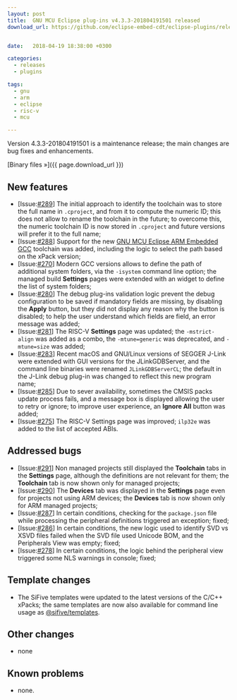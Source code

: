```yaml
---
layout: post
title:  GNU MCU Eclipse plug-ins v4.3.3-201804191501 released
download_url: https://github.com/eclipse-embed-cdt/eclipse-plugins/releases/tag/v4.3.3-201804191501/


date:   2018-04-19 18:38:00 +0300

categories:
  - releases
  - plugins

tags:
  - gnu
  - arm
  - eclipse
  - risc-v
  - mcu

---
```


Version 4.3.3-201804191501 is a maintenance release; the main changes are bug fixes and enhancements.

[Binary files »]({{ page.download_url }})


## New features

- [Issue:[#289](https://github.com/gnu-mcu-eclipse/eclipse-plugins/issues/289)] The initial approach to identify the toolchain was to store the full name in `.cproject`, and from it to compute the numeric ID; this does not allow to rename the toolchain in the future; to overcome this, the numeric toolchain ID is now stored in `.cproject` and future versions will prefer it to the full name;
- [Issue:[#288](https://github.com/gnu-mcu-eclipse/eclipse-plugins/issues/288)] Support for the new [GNU MCU Eclipse ARM Embedded GCC](https://github.com/gnu-mcu-eclipse/arm-none-eabi-gcc) toolchain was added, including the logic to select the path based on the xPack version;
- [Issue:[#270](https://github.com/gnu-mcu-eclipse/eclipse-plugins/issues/270)] Modern GCC versions allows to define the path of additional system folders, via the `-isystem` command line option; the managed build **Settings** pages were extended with an widget to define the list of system folders;
- [Issue:[#280](https://github.com/gnu-mcu-eclipse/eclipse-plugins/issues/280)] The debug plug-ins validation logic prevent the debug configuration to be saved if mandatory fields are missing, by disabling the **Apply** button, but they did not display any reason why the button is disabled; to help the user understand which fields are field, an error message was added;
- [Issue:[#281](https://github.com/gnu-mcu-eclipse/eclipse-plugins/issues/281)] The RISC-V **Settings** page was updated; the `-mstrict-align` was added as a combo, the `-mtune=generic` was deprecated, and `-mtune=size` was added;
- [Issue:[#283](https://github.com/gnu-mcu-eclipse/eclipse-plugins/issues/283)] Recent macOS and GNU/Linux versions of SEGGER J-Link were extended with GUI versions for the JLinkGDBServer, and the command line binaries were renamed `JLinkGDBServerCL`; the default in the J-Link debug plug-in was changed to reflect this new program name;
- [Issue:[#285](https://github.com/gnu-mcu-eclipse/eclipse-plugins/issues/285)] Due to sever availability, sometimes the CMSIS packs update process fails, and a message box is displayed allowing the user to retry or ignore; to improve user experience, an **Ignore All** button was added;
- [Issue:[#275](https://github.com/gnu-mcu-eclipse/eclipse-plugins/issues/275)] The RISC-V Settings page was improved; `ilp32e`  was added to the list of accepted ABIs.

## Addressed bugs

- [Issue:[#291](https://github.com/gnu-mcu-eclipse/eclipse-plugins/issues/291)] Non managed projects still displayed the **Toolchain** tabs in the **Settings** page, although the definitions are not relevant for them; the **Toolchain** tab is now shown only for managed projects;
- [Issue:[#290](https://github.com/gnu-mcu-eclipse/eclipse-plugins/issues/290)] The **Devices** tab was displayed in the **Settings** page even for projects not using ARM devices; the **Devices** tab is now shown only for ARM managed projects;
- [Issue:[#287](https://github.com/gnu-mcu-eclipse/eclipse-plugins/issues/287)] In certain conditions, checking for the `package.json` file while processing the peripheral definitions triggered an exception; fixed;
- [Issue:[#286](https://github.com/gnu-mcu-eclipse/eclipse-plugins/issues/286)] In certain conditions, the new logic used to identify SVD vs XSVD files failed when the SVD file used Unicode BOM, and the Peripherals View was empty; fixed;
- [Issue:[#278](https://github.com/gnu-mcu-eclipse/eclipse-plugins/issues/278)] In certain conditions, the logic behind the peripheral view triggered some NLS warnings in console; fixed;

## Template changes

- The SiFive templates were updated to the latest versions of the C/C++ xPacks; the same templates are now also available for command line usage as [@sifive/templates](https://www.npmjs.com/package/@sifive/templates).

## Other changes

- none

## Known problems

- none.
